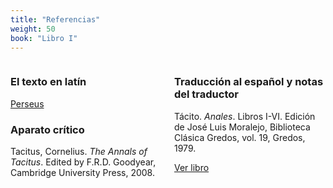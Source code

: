 ```yaml
---
title: "Referencias"
weight: 50
book: "Libro I"
---
```

<div style="display: flex;">
  <div style="flex: 1; padding-right: 10px;">
  
### El texto en latín

[Perseus](https://www.perseus.tufts.edu/hopper/text?doc=Perseus%3atext%3a1999.02.0077)

### Aparato crítico

Tacitus, Cornelius. _The Annals of Tacitus_. Edited by F.R.D. Goodyear, Cambridge University Press, 2008.

</div>

<div style="flex: 1; padding-left: 10px;">

### Traducción al español y notas del traductor

Tácito. _Anales_. Libros I-VI. Edición de José Luis Moralejo, Biblioteca Clásica Gredos, vol. 19, Gredos, 1979.

[Ver libro](https://dn721602.ca.archive.org/0/items/ColeccionObrasGrecoLatinas1/019.TcitoanaleslibrosI-vi.pdf)
  </div>
</div>
